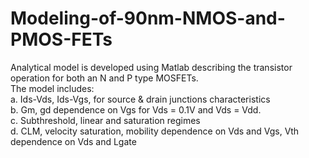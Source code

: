 # Modeling-of-90nm-NMOS-and-PMOS-FETs
Analytical model is developed using Matlab describing the transistor operation for both an N and P type MOSFETs.  
The model includes:  
a. Ids-Vds, Ids-Vgs, for source & drain junctions characteristics  
b. Gm, gd dependence on Vgs for Vds = 0.1V and Vds = Vdd.  
c. Subthreshold, linear and saturation regimes  
d. CLM, velocity saturation, mobility dependence on Vds and Vgs, Vth dependence on Vds and Lgate  
